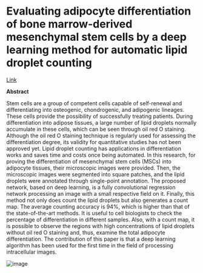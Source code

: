 # Evaluating adipocyte differentiation of bone marrow-derived mesenchymal stem cells by a deep learning method for automatic lipid droplet counting

[Link](https://doi.org/10.1016/j.compbiomed.2019.103365)

**Abstract**

Stem cells are a group of competent cells capable of self-renewal and differentiating into osteogenic, chondrogenic, and adipogenic lineages. These cells provide the possibility of successfully treating patients. During differentiation into adipose tissues, a large number of lipid droplets normally accumulate in these cells, which can be seen through oil red O staining. Although the oil red O staining technique is regularly used for assessing the differentiation degree, its validity for quantitative studies has not been approved yet. Lipid droplet counting has applications in differentiation works and saves time and costs once being automated. In this research, for proving the differentiation of mesenchymal stem cells (MSCs) into adipocyte tissues, their microscopic images were provided. Then, the microscopic images were segmented into square patches, and the lipid droplets were annotated through single-point annotation. The proposed network, based on deep learning, is a fully convolutional regression network processing an image with a small respective field on it. Finally, this method not only does count the lipid droplets but also generates a count map. The average counting accuracy is 94%, which is higher than that of the state-of-the-art methods. It is useful to cell biologists to check the percentage of differentiation in different samples. Also, with a count map, it is possible to observe the regions with high concentrations of lipid droplets without oil red O staining and, thus, examine the total adipocyte differentiation. The contribution of this paper is that a deep learning algorithm has been used for the first time in the field of processing intracellular images.


![image](https://user-images.githubusercontent.com/57661230/203866157-a6777865-5a8e-4f35-bfb5-42bf283e4140.png)



